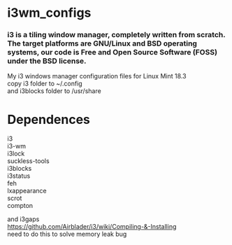 # i3wm_configs

### i3 is a tiling window manager, completely written from scratch. The target platforms are GNU/Linux and BSD operating systems, our code is Free and Open Source Software (FOSS) under the BSD license.

My i3 windows manager configuration files
for Linux Mint 18.3 <br />
copy i3 folder to ~/.config <br />
and i3blocks folder to /usr/share <br />

# Dependences

i3 <br />
i3-wm <br />
i3lock <br />
suckless-tools <br />
i3blocks <br />
i3status <br />
feh <br />
lxappearance <br />
scrot <br />
compton <br />

and i3gaps <br />
https://github.com/Airblader/i3/wiki/Compiling-&-Installing <br />
need to do this to solve memory leak bug
